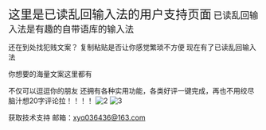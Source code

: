 <span style="font-size: 24px;">这里是已读乱回输入法的用户支持页面</span>
<span style="font-size: 18px;">已读乱回输入法是有趣的自带语库的输入法</span>

还在到处找犯贱文案？  复制粘贴是否让你感觉繁琐不方便
现在有了已读乱回输入法

你想要的海量文案这里都有

不仅可以逗逗你的朋友
还拥有各种实用功能，各类好评一键完成，再也不用绞尽脑汁想20字评论拉！！！！
![2](https://github.com/user-attachments/assets/5877d4fd-8d00-4233-90cc-0cf4e4c03c40)
![3](https://github.com/user-attachments/assets/3203e7c0-74fa-4717-a9cc-8c5d0c1e0477)

获取技术支持
邮箱：xyq036436@163.com
